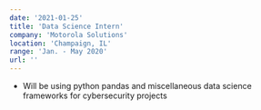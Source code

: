 ```yaml
---
date: '2021-01-25'
title: 'Data Science Intern'
company: 'Motorola Solutions'
location: 'Champaign, IL'
range: 'Jan. - May 2020'
url: ''
---
```


- Will be using python pandas and miscellaneous data science frameworks for cybersecurity projects